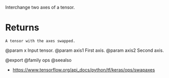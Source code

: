 Interchange two axes of a tensor.

# Returns
    A tensor with the axes swapped.

@param x Input tensor.
@param axis1 First axis.
@param axis2 Second axis.

@export
@family ops
@seealso
+ <https://www.tensorflow.org/api_docs/python/tf/keras/ops/swapaxes>
